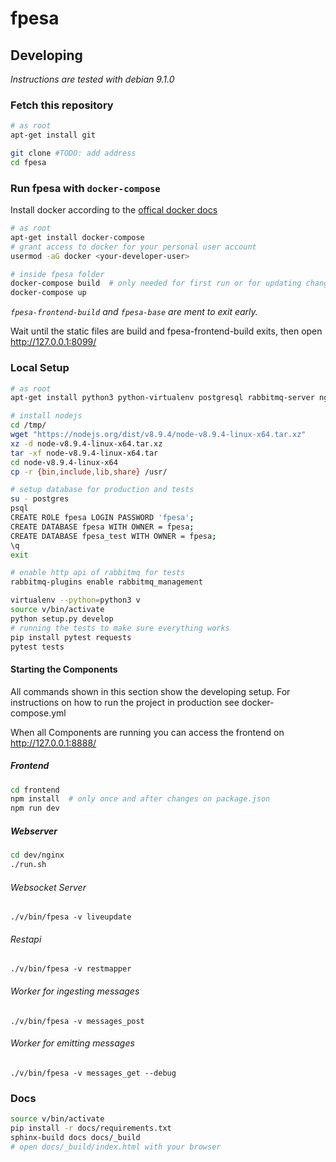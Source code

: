 # fpesa

## Developing

*Instructions are tested with debian 9.1.0*

### Fetch this repository

```bash
# as root
apt-get install git
```

``` bash
git clone #TODO: add address
cd fpesa
```

### Run fpesa with `docker-compose`

Install docker according to the [offical docker
docs](https://docs.docker.com/engine/installation/linux/docker-ce/debian/)

```bash
# as root
apt-get install docker-compose
# grant access to docker for your personal user account
usermod -aG docker <your-developer-user>
```

```bash
# inside fpesa folder
docker-compose build  # only needed for first run or for updating changed code
docker-compose up
```
*`fpesa-frontend-build` and `fpesa-base` are ment to exit early.*

Wait until the static files are build and fpesa-frontend-build exits, then
open http://127.0.0.1:8099/

### Local Setup

```bash
# as root
apt-get install python3 python-virtualenv postgresql rabbitmq-server nginx

# install nodejs
cd /tmp/
wget "https://nodejs.org/dist/v8.9.4/node-v8.9.4-linux-x64.tar.xz"
xz -d node-v8.9.4-linux-x64.tar.xz
tar -xf node-v8.9.4-linux-x64.tar
cd node-v8.9.4-linux-x64
cp -r {bin,include,lib,share} /usr/

# setup database for production and tests
su - postgres
psql
CREATE ROLE fpesa LOGIN PASSWORD 'fpesa';
CREATE DATABASE fpesa WITH OWNER = fpesa;
CREATE DATABASE fpesa_test WITH OWNER = fpesa;
\q
exit

# enable http api of rabbitmq for tests
rabbitmq-plugins enable rabbitmq_management
```

```bash
virtualenv --python=python3 v
source v/bin/activate
python setup.py develop
# running the tests to make sure everything works
pip install pytest requests
pytest tests
```

#### Starting the Components

All commands shown in this section show the developing setup. For instructions
on how to run the project in production see docker-compose.yml

When all Components are running you can access the frontend on
http://127.0.0.1:8888/

##### Frontend

```bash
cd frontend
npm install  # only once and after changes on package.json
npm run dev
```

##### Webserver

```bash
cd dev/nginx
./run.sh
```

###### Websocket Server

```
./v/bin/fpesa -v liveupdate
```

###### Restapi

```
./v/bin/fpesa -v restmapper
```

###### Worker for ingesting messages

```
./v/bin/fpesa -v messages_post
```

###### Worker for emitting messages

```
./v/bin/fpesa -v messages_get --debug
```

### Docs

```bash
source v/bin/activate
pip install -r docs/requirements.txt
sphinx-build docs docs/_build
# open docs/_build/index.html with your browser
```
